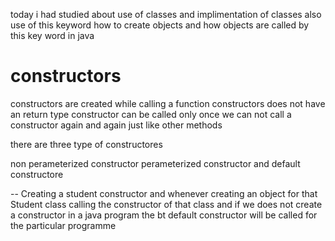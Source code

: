 today i had studied about use of classes and implimentation of classes
also use of this keyword
how to create objects and how objects are called by this key word in java


# constructors
constructors are created while calling a function
constructors does not have an return type
constructor can be called only once we can not call a constructor again and again just like other methods

there are three type of constructores

non perameterized constructor
perameterized constructor
and default constructore


-- Creating a student constructor and whenever creating an object for that Student class calling the constructor of that class and if we does not create a constructor  in a java program the bt default constructor will be called for the particular programme
